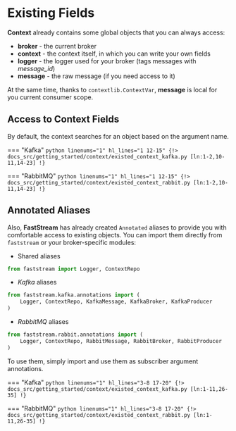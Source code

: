 # Existing Fields

**Context** already contains some global objects that you can always access:

* **broker** - the current broker
* **context** - the context itself, in which you can write your own fields
* **logger** - the logger used for your broker (tags messages with *message_id*)
* **message** - the raw message (if you need access to it)

At the same time, thanks to `contextlib.ContextVar`, **message** is local for you current consumer scope.

## Access to Context Fields

By default, the context searches for an object based on the argument name.

=== "Kafka"
    ```python linenums="1" hl_lines="1 12-15"
    {!> docs_src/getting_started/context/existed_context_kafka.py [ln:1-2,10-11,14-23] !}
    ```

=== "RabbitMQ"
    ```python linenums="1" hl_lines="1 12-15"
    {!> docs_src/getting_started/context/existed_context_rabbit.py [ln:1-2,10-11,14-23] !}
    ```

## Annotated Aliases

Also, **FastStream** has already created `Annotated` aliases to provide you with comfortable access to existing objects. You can import them directly from `faststream` or your broker-specific modules:

* Shared aliases

```python
from faststream import Logger, ContextRepo
```

* *Kafka* aliases

```python
from faststream.kafka.annotations import (
    Logger, ContextRepo, KafkaMessage, KafkaBroker, KafkaProducer
)
```

* *RabbitMQ* aliases

```python
from faststream.rabbit.annotations import (
    Logger, ContextRepo, RabbitMessage, RabbitBroker, RabbitProducer
)
```

To use them, simply import and use them as subscriber argument annotations.

=== "Kafka"
    ```python linenums="1" hl_lines="3-8 17-20"
    {!> docs_src/getting_started/context/existed_context_kafka.py [ln:1-11,26-35] !}
    ```

=== "RabbitMQ"
    ```python linenums="1" hl_lines="3-8 17-20"
    {!> docs_src/getting_started/context/existed_context_rabbit.py [ln:1-11,26-35] !}
    ```
